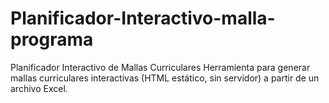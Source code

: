 # Planificador-Interactivo-malla-programa
Planificador Interactivo de Mallas Curriculares  Herramienta para generar mallas curriculares interactivas (HTML estático, sin servidor) a partir de un archivo Excel.
